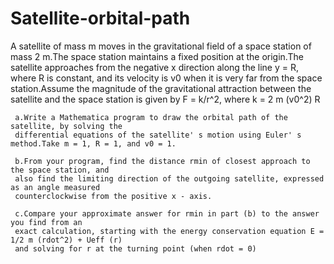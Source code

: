 # Satellite-orbital-path

A satellite of mass m moves in the gravitational field of a space station of mass 2 m.The space station maintains a fixed position at the origin.The satellite approaches from the negative x direction along the line y = R, where R is constant, and its velocity is v0 when it is very far from the space station.Assume the magnitude of the gravitational attraction between the satellite and the space station is given by F = k/r^2, where k = 2 m (v0^2) R

     a.Write a Mathematica program to draw the orbital path of the satellite, by solving the
     differential equations of the satellite' s motion using Euler' s method.Take m = 1, R = 1, and v0 = 1.
     
     b.From your program, find the distance rmin of closest approach to the space station, and
     also find the limiting direction of the outgoing satellite, expressed as an angle measured
     counterclockwise from the positive x - axis.
     
     c.Compare your approximate answer for rmin in part (b) to the answer you find from an
     exact calculation, starting with the energy conservation equation E = 1/2 m (rdot^2) + Ueff (r)
     and solving for r at the turning point (when rdot = 0)

